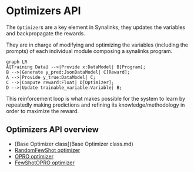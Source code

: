 # Optimizers API

The `Optimizer`s are a key element in Synalinks, they updates the variables and backpropagate the rewards.

They are in charge of modifying and optimizing the variables (including the prompts) of each individual module composing a synalinks program.

```mermaid
graph LR
A[Training Data] -->|Provide x:DataModel| B[Program];
B -->|Generate y_pred:JsonDataModel| C[Reward];
A -->|Provide y_true:DataModel| C;
C -->|Compute reward:Float| D[Optimizer];
D -->|Update trainable_variable:Variable| B;
```

This reinforcement loop is what makes possible for the system to learn by
repeatedly making predictions and refining its knowledge/methodology in order 
to maximize the reward.

## Optimizers API overview

- [Base Optimizer class](Base Optimizer class.md)
- [RandomFewShot optimizer](RandomFewShot.md)
- [OPRO optimizer](OPRO.md)
- [FewShotOPRO optimizer](FewShotOPRO.md)